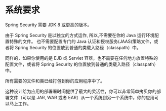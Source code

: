 # 系统要求
Spring Security 需要 JDK 8 或更高的版本。

由于 Spring Security 是以独立的方式运作, 所以,不需要在你的 Java 运行环境配置特殊的文件。 也不需要配置专门的 Java 认证和授权服务(JAAS)策略文件，或者将 Spring Security 的位置放到普通的类载入路径（classpath）中。

同样的，如果你使用的是 EJB 或 Servlet 容器，也不需要在任何地方放置特殊的配置文件，或者将 Spring Security 的位置放到普通的类载入路径（classpath）中。

所有需要的文件和类已经打包到你的应用程序中了。

这种设计给为应用的部署署时间提供了最大的灵活性，你可以非常简单拷贝你的部署文件（可以是 JAR, WAR 或者 EAR）从一个系统到另一个系统中，你的应用可以马上工作。